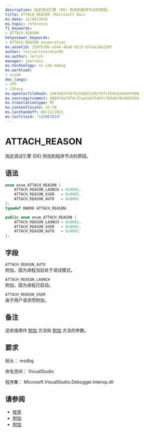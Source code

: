 ```yaml
---
description: 指定调试引擎 (DE) 附加到程序节点的原因。
title: ATTACH_REASON |Microsoft Docs
ms.date: 11/04/2016
ms.topic: reference
f1_keywords:
- ATTACH_REASON
helpviewer_keywords:
- ATTACH_REASON enumeration
ms.assetid: 159fb70b-a344-4ba6-9115-b7eaa16e228f
author: leslierichardson95
ms.author: lerich
manager: jmartens
ms.technology: vs-ide-debug
ms.workload:
- vssdk
dev_langs:
- CPP
- CSharp
ms.openlocfilehash: 2d47b655767815d8d15292f9fc5591a5ddd97808
ms.sourcegitcommit: 68897da7d74c31ae1ebf5d47c7b5ddc9b108265b
ms.translationtype: MT
ms.contentlocale: zh-CN
ms.lasthandoff: 08/13/2021
ms.locfileid: "122057819"
---
```

# <a name="attach_reason"></a>ATTACH_REASON
指定调试引擎 (DE) 附加到程序节点的原因。

## <a name="syntax"></a>语法

```cpp
enum enum_ATTACH_REASON {
    ATTACH_REASON_LAUNCH = 0x0001,
    ATTACH_REASON_USER   = 0x0002,
    ATTACH_REASON_AUTO   = 0x0003
};
typedef DWORD ATTACH_REASON;
```

```csharp
public enum enum_ATTACH_REASON {
    ATTACH_REASON_LAUNCH = 0x0001,
    ATTACH_REASON_USER   = 0x0002,
    ATTACH_REASON_AUTO   = 0x0003
};
```

## <a name="fields"></a>字段
`ATTACH_REASON_AUTO`\
附加，因为进程当前处于调试模式。

`ATTACH_REASON_LAUNCH`\
附加，因为进程已启动。

`ATTACH_REASON_USER`\
由于用户请求而附加。

## <a name="remarks"></a>备注
这些值用作 [附加](../../../extensibility/debugger/reference/idebugengine2-attach.md) 方法和 [附加](../../../extensibility/debugger/reference/idebugprogramex2-attach.md) 方法的参数。

## <a name="requirements"></a>要求
标头： msdbg

命名空间： VisualStudio

程序集： Microsoft.VisualStudio.Debugger.Interop.dll

## <a name="see-also"></a>请参阅
- [枚举](../../../extensibility/debugger/reference/enumerations-visual-studio-debugging.md)
- [附加](../../../extensibility/debugger/reference/idebugengine2-attach.md)
- [附加](../../../extensibility/debugger/reference/idebugprogramex2-attach.md)
